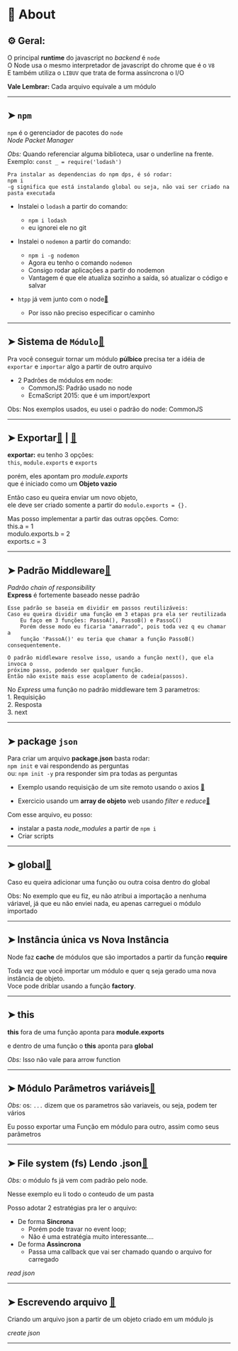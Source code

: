 # 📌 About
## ⚙️ Geral:

O principal **runtime** do javascript no _backend_ é `node`<br>
O Node usa o mesmo interpretador de javascript do chrome que é o `V8`<br>
E também utiliza o `LIBUV` que trata de forma assíncrona o I/O

**Vale Lembrar:** Cada arquivo equivale a um módulo

___
## ➤ `npm`

`npm` é o gerenciador de pacotes do `node`<br>
_Node Packet Manager_<br>

_Obs:_ Quando referenciar alguma biblioteca, usar o underline na frente. <br>
Exemplo: `const _ = require('lodash')`

    Pra instalar as dependencias do npm dps, é só rodar:
    npm i
    -g significa que está instalando global ou seja, não vai ser criado na pasta executada

* Instalei o `lodash` a partir do comando:
    * `npm i lodash` <br>
    * eu ignorei ele no git

* Instalei o `nodemon` a partir do comando:
    * `npm i -g nodemon` <br>
    * Agora eu tenho o comando `nodemon`
    * Consigo rodar aplicações a partir do nodemon
    * Vantagem é que ele atualiza sozinho a saída, só atualizar o código e salvar

* `htpp` já vem junto com o node[🔗](https://github.com/RoniDeringer/curso_web_moderno/blob/master/node_10/http.js)
    * Por isso não preciso especificar o caminho

___
## ➤ Sistema de `Módulo`[🔗](https://github.com/RoniDeringer/curso_web_moderno/blob/master/node_10/moduloCliente.js)


Pra você conseguir tornar um módulo **púlbico** precisa ter a idéia de<br> `exportar` e `importar` algo a partir de outro arquivo

* 2 Padrões de módulos em node:
    * CommonJS: Padrão usado no node 
    * EcmaScript 2015: que é um import/export

Obs: Nos exemplos usados, eu usei o padrão do node: CommonJS

___
## ➤ Exportar[🔗](https://github.com/RoniDeringer/curso_web_moderno/blob/master/node_10/export.js) | [🔗](https://github.com/RoniDeringer/curso_web_moderno/blob/master/node_10/recebeExport.js)

**exportar:** eu tenho 3 opções:<br>
`this`, `module.exports` e `exports`

porém, eles apontam pro *module.exports*<br>
que é iniciado como um **Objeto vazio**<br>

Então caso eu queira enviar um novo objeto, <br> ele deve ser criado somente a partir do `modulo.exports = {}.` 

Mas posso implementar a partir das outras opções. Como:<br> 
this.a = 1 <br>
modulo.exports.b = 2<br>
exports.c = 3
___
## ➤ Padrão **Middleware**[🔗](#)

_Padrão chain of responsibility_<br>
**Express** é fortemente baseado nesse padrão

    Esse padrão se baseia em dividir em passos reutilizáveis:
    Caso eu queira dividir uma função em 3 etapas pra ela ser reutilizada
        Eu faço em 3 funções: PassoA(), PassoB() e PassoC()
        Porém desse modo eu ficaria "amarrado", pois toda vez q eu chamar a 
        função 'PassoA()' eu teria que chamar a função PassoB() consequentemente.
    
    O padrão middleware resolve isso, usando a função next(), que ela invoca o 
    próximo passo, podendo ser qualquer função.
    Então não existe mais esse acoplamento de cadeia(passos).

No _Express_ uma função no padrão middleware tem 3 parametros:
    <br>1. Requisição
    <br>2. Resposta
    <br>3. next

___
## ➤ package `json`

Para criar um arquivo **package.json** basta rodar: <br>
`npm init` e vai respondendo as perguntas<br>
ou: `npm init -y` pra responder sim pra todas as perguntas

* Exemplo usando requisição de um site remoto usando o axios [🔗](https://github.com/RoniDeringer/curso_web_moderno/blob/master/node_10/funcionarios/funcionarios.js) 

* Exercicio usando um **array de objeto** web usando _filter_ e _reduce_[🔗](https://github.com/RoniDeringer/curso_web_moderno/blob/master/node_10/funcionarios/desafio.js) 

Com esse arquivo, eu posso: 
* instalar a pasta *node_modules* a partir de `npm i`
* Criar scripts

___
## ➤ global[🔗](https://github.com/RoniDeringer/curso_web_moderno/blob/master/node_10/globalCliente.js) 

Caso eu queira adicionar uma função ou outra coisa dentro do global

Obs: No exemplo que eu fiz, eu não atribui a importação a nenhuma váriavel, já que eu não enviei nada, eu apenas carreguei o módulo importado
___

## ➤ Instância única vs Nova Instância

Node faz **cache** de módulos que são importados a partir da função **require**

Toda vez que você importar um módulo e quer q seja gerado uma nova instância de objeto. <br>
Voce pode driblar usando a função **factory**.
___
## ➤ this

**this** fora de uma função aponta para **module.exports**

e dentro de uma função o **this** aponta para **global**

_Obs:_ Isso não vale para arrow function
___
## ➤ **Módulo** Parâmetros variáveis[🔗](https://github.com/RoniDeringer/curso_web_moderno/blob/master/node_10/passandoParametrosCliente.js) 

_Obs:_ os: `...` dizem que os parametros são variaveis, ou seja, podem ter vários

Eu posso exportar uma Função em módulo para outro, assim como seus parâmetros<br> 
___
## ➤ **File system (fs)** Lendo .json[🔗](https://github.com/RoniDeringer/curso_web_moderno/blob/master/node_10/arquivoLendo.js) 

_Obs:_ o módulo fs já vem com padrão pelo node.

Nesse exemplo eu li todo o conteudo de um pasta

Posso adotar 2 estratégias pra ler o arquivo:
*   De forma **Sincrona**
    * Porém pode travar no event loop;
    * Não é uma estratégia muito interessante....
*   De forma **Assincrona**
    * Passa uma callback que vai ser chamado quando o arquivo for carregado

_read json_
___
## ➤ Escrevendo arquivo [🔗](https://github.com/RoniDeringer/curso_web_moderno/blob/master/node_10/arquivoEscrita.js) 

Criando um arquivo json a partir de um objeto criado em um módulo js

_create json_
___



